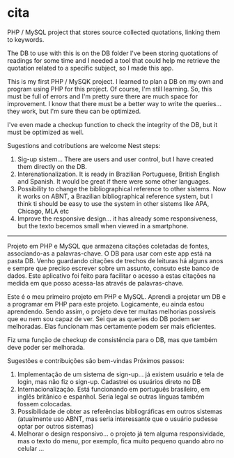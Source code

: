 # cita
 
PHP / MySQL project that stores source collected quotations, linking them to keywords.

The DB to use with this is on the DB folder
I've been storing quotations of readings for some time and I needed a tool that could help me retrieve the quotation related to a specific subject, so I made this app. 

This is my first PHP / MySQK project. I learned to plan a DB on my own and program using PHP for this project. Of course, I'm still learning. So, this must be full of errors and I'm pretty sure there are much space for improvement. I know that there must be a better way to write the queries... they work, but I'm sure theu can be optimized.

I've even made a checkup function to check the integrity of the DB, but it must be optimized as well. 

Sugestions and cotributions are welcome
Nest steps:
1. Sig-up sistem... There are users and user control, but I have created them directly on the DB. 
2. Interenationalization. It is ready in Brazilian Portuguese, British English and Spanish. It would be great if there were some other languages.
3. Possibility to change the bibliographical reference to other sistems. Now it works on ABNT, a Brazilian bibliographical reference system, but I think ti should be easy to use the system in other sistems like APA, Chicago, MLA etc
4. Improve the responsive design... it has already some responsiveness, but the texto becemos small when viewed in a smartphone. 

______________________

Projeto em PHP e MySQL que armazena citações coletadas de fontes, associando-as a palavras-chave. 
O DB para usar com este app está na pasta DB.
Venho guardando citações de trechos de leituras há alguns anos e sempre que preciso escrever sobre um assunto, consuto este banco de dados. Este aplicativo foi feito para facilitar o acesso a estas citações na medida em que posso acessa-las através de palavras-chave.

Este é o meu primeiro projeto em PHP e MySQL. Aprendi a projetar um DB e a programar em PHP para este projeto. Logicamente, eu ainda estou aprendendo. Sendo assim, o projeto deve ter muitas melhorias possíveis que eu nem sou capaz de ver. Sei que as queries do DB podem ser melhoradas. Elas funcionam mas certamente podem ser mais eficientes.

Fiz uma função de checkup de consistência para o DB, mas que também deve poder ser melhorada.

Sugestões e contribuições são bem-vindas
Próximos passos:
1. Implementação de um sistema de sign-up... já existem usuário e tela de login, mas não fiz o sign-up. Cadastrei os usuários direto no DB
2. Internacionalização. Está funcionando em português brasileiro, em inglês britânico e espanhol. Seria legal se outras línguas também fossem colocadas.
3. Possibilidade de obter as referências bibliográficas em outros sistemas (atualmente uso ABNT, mas seria interessante que o usuário pudesse optar por outros sistemas)
4. Melhorar o design responsivo... o projeto já tem alguma responsividade, mas o texto do menu, por exemplo, fica muito pequeno quando abro no celular
...
